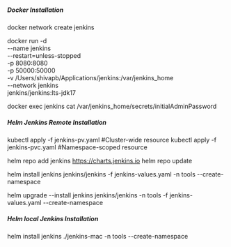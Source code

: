 ##### Docker Installation #####
docker network create jenkins

docker run -d \
  --name jenkins \
  --restart=unless-stopped \
  -p 8080:8080 \
  -p 50000:50000 \
  -v /Users/shivapb/Applications/jenkins:/var/jenkins_home \
  --network jenkins \
  jenkins/jenkins:lts-jdk17

docker exec jenkins cat /var/jenkins_home/secrets/initialAdminPassword

##### Helm Jenkins Remote Installation #####
kubectl apply -f jenkins-pv.yaml #Cluster-wide resource
kubectl apply -f jenkins-pvc.yaml #Namespace-scoped resource

helm repo add jenkins https://charts.jenkins.io
helm repo update

helm install jenkins jenkins/jenkins -f jenkins-values.yaml -n tools --create-namespace

helm upgrade --install jenkins jenkins/jenkins -n tools -f jenkins-values.yaml --create-namespace


##### Helm local Jenkins Installation #####
helm install jenkins ./jenkins-mac -n tools --create-namespace